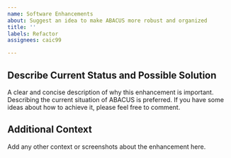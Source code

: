 ```yaml
---
name: Software Enhancements
about: Suggest an idea to make ABACUS more robust and organized
title: ''
labels: Refactor
assignees: caic99

---
```


## Describe Current Status and Possible Solution

A clear and concise description of why this enhancement is important. 
Describing the current situation of ABACUS is preferred.
If you have some ideas about how to achieve it, please feel free to comment.

## Additional Context

Add any other context or screenshots about the enhancement here.
